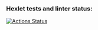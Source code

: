 ### Hexlet tests and linter status:
[![Actions Status](https://github.com/melloru/python-project-83/actions/workflows/hexlet-check.yml/badge.svg)](https://github.com/melloru/python-project-83/actions)